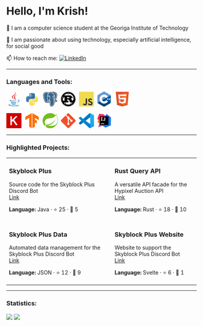 <h1>
  Hello, I'm Krish!
</h1>

:telescope: I am a computer science student at the Georiga Institute of Technology

:seedling: I am passionate about using technology, especially artificial intelligence, for social good

:mailbox: How to reach me: [![LinkedIn](https://img.shields.io/badge/LinkedIn-Krish%20Ranjan-blue?logo=linkedin)](https://www.linkedin.com/in/krish-ranjan/)

---

### Languages and Tools:
<div>
  <img src="https://github.com/devicons/devicon/blob/master/icons/java/java-original.svg" title="Java" alt="Java" width="40" height="40"/>&nbsp;
  <img src="https://github.com/devicons/devicon/blob/master/icons/python/python-original.svg" title="Python" alt="Python" width="40" height="40"/>&nbsp;
  <img src="https://github.com/devicons/devicon/blob/master/icons/postgresql/postgresql-original.svg" title="PostgreSQL" alt="PostgreSQL" width="40" height="40"/>&nbsp;
  <img src="https://github.com/devicons/devicon/blob/master/icons/rust/rust-original.svg" title="Rust" alt="Rust" width="40" height="40"/>&nbsp;
  <img src="https://github.com/devicons/devicon/blob/master/icons/javascript/javascript-original.svg" title="JavaScript" alt="JavaScript" width="40" height="40"/>&nbsp;
  <img src="https://github.com/devicons/devicon/blob/master/icons/cplusplus/cplusplus-original.svg" title="C++" alt="C++" width="40" height="40"/>&nbsp;
  <img src="https://github.com/devicons/devicon/blob/master/icons/html5/html5-original.svg" title="HTML5" alt="HTML" width="40" height="40"/>&nbsp;

  <img src="https://github.com/devicons/devicon/blob/master/icons/keras/keras-original.svg" title="Keras" alt="Keras" width="40" height="40"/>&nbsp;
  <img src="https://github.com/devicons/devicon/blob/master/icons/tensorflow/tensorflow-original.svg" title="Tensorflow" alt="Tensorflow" width="40" height="40"/>&nbsp;
  <img src="https://github.com/devicons/devicon/blob/master/icons/spring/spring-original.svg" title="Spring" alt="Spring" width="40" height="40"/>&nbsp;
  <img src="https://github.com/devicons/devicon/blob/master/icons/git/git-original.svg" title="Git" alt="Git" width="40" height="40"/>&nbsp;
  <img src="https://github.com/devicons/devicon/blob/master/icons/vscode/vscode-original.svg" title="Visual Studio Code" alt="Visual Studio Code" width="40" height="40"/>&nbsp;
  <img src="https://github.com/devicons/devicon/blob/master/icons/intellij/intellij-original.svg" title="IntelliJ" alt="IntelliJ" width="40" height="40"/>&nbsp;
</div>

---

### Highlighted Projects:
<table>
  <tr>
    <td>
      <h3>Skyblock Plus</h3>
      <p>Source code for the Skyblock Plus Discord Bot <br/><a href="https://github.com/kr45732/skyblock-plus">Link</a></p>
      <p>
        <strong>Language:</strong> Java · ⭐ 25 · 🍴 5
      </p>
    </td>
    <td>
      <h3>Rust Query API</h3>
      <p>A versatile API facade for the Hypixel Auction API <br/><a href="https://github.com/kr45732/rust-query-api">Link</a></p>
      <p>
        <strong>Language:</strong> Rust · ⭐ 18 · 🍴 10
      </p>
    </td>
  </tr>
  <tr>
    <td>
      <h3>Skyblock Plus Data</h3>
      <p>Automated data management for the Skyblock Plus Discord Bot <br/><a href="https://github.com/kr45732/skyblock-plus-data">Link</a></p>
      <p>
        <strong>Language:</strong> JSON · ⭐ 12 · 🍴 9
      </p>
    </td>
    <td>
      <h3>Skyblock Plus Website</h3>
      <p>Website to support the Skyblock Plus Discord Bot <br/><a href="https://github.com/kr45732/skyblock-plus-web">Link</a></p>
      <p>
        <strong>Language:</strong> Svelte · ⭐ 6 · 🍴 1
      </p>
    </td>
  </tr>
</table>


---

### Statistics:
<div>
  <img align="center" height="175em" src="https://github-readme-stats.vercel.app/api?username=kr45732&count_private=true&show_icons=true&theme=tokyonight" />
  <img align="center" height="175em" src="https://github-readme-stats.vercel.app/api/top-langs/?username=kr45732&layout=compact&langs_count=10&theme=tokyonight" />
</div>
